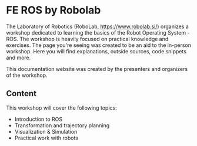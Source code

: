 # FE ROS by Robolab

The Laboratory of Robotics (RoboLab, https://www.robolab.si/) organizes a workshop dedicated to learning the basics of the Robot Operating System - ROS. The workshop is heavily focused on practical knowledge and exercises. The page you're seeing was created to be an aid to the in-person workshop. Here you will find explanations, outside sources, code snippets and more.

This documentation website was created by the presenters and organizers of the workshop.

## Content

This workshop will cover the following topics:

* Introduction to ROS
* Transformation and trajectory planning
* Visualization & Simulation
* Practical work with robots

